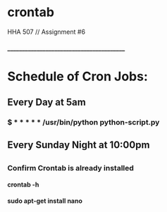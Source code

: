 # crontab
HHA 507 // Assignment #6

#### ________________________________________
# Schedule of Cron Jobs:
## Every Day at 5am
### $ * * * * * /usr/bin/python python-script.py

## Every Sunday Night at 10:00pm


## 


### Confirm Crontab is already installed
#### crontab -h
#### sudo apt-get install nano


